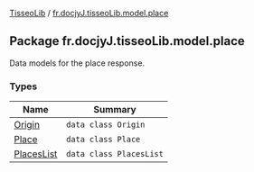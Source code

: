[TisseoLib](../index.md) / [fr.docjyJ.tisseoLib.model.place](./index.md)

## Package fr.docjyJ.tisseoLib.model.place

Data models for the place response.

### Types

| Name | Summary |
|---|---|
| [Origin](-origin/index.md) | `data class Origin` |
| [Place](-place/index.md) | `data class Place` |
| [PlacesList](-places-list/index.md) | `data class PlacesList` |
